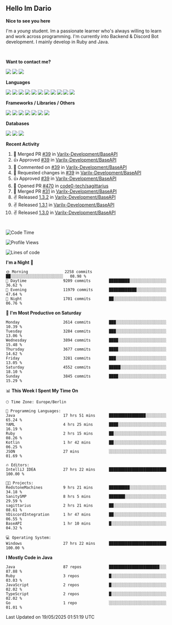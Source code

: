 <h2>Hello Im Dario</h2>

**Nice to see you here**

I'm a *young* student. Im a passionate learner who's always willing to learn and work across
programming. I'm currently into Backend & Discord Bot development. I mainly develop in Ruby and Java.

<br/>

**Want to contact me?**

<a href="https://github.com/knerio"><img src="https://img.shields.io/badge/-Github-blue?style=for-the-badge&logo=github&logoColor=white"/></a> <a href="https://discord.com/users/639416958923702292"><img src="https://img.shields.io/badge/-knerio-blue?style=for-the-badge&logo=discord&logoColor=white"/></a> <a href="https://twitch.tv/dopalos_"><img src="https://img.shields.io/badge/-twitch-blue?style=for-the-badge&logo=twitch&logoColor=white"/></a>

**Languages**

<img src="https://img.shields.io/badge/-Java-blue?style=for-the-badge&logo=java&logoColor=white"/> <img src="https://img.shields.io/badge/-Ruby-blue?style=for-the-badge&logo=Ruby&logoColor=white"/> <img src="https://img.shields.io/badge/-Git-blue?style=for-the-badge&logo=Git&logoColor=white"/> <img src="https://img.shields.io/badge/-HTML-blue?style=for-the-badge&logo=html5&logoColor=white"/> <img src="https://img.shields.io/badge/-CSS-blue?style=for-the-badge&logo=CSS3&logoColor=white"/> <img src="https://img.shields.io/badge/-Javascript-blue?style=for-the-badge&logo=javascript&logoColor=white"/> <img src="https://img.shields.io/badge/-Typescript-blue?style=for-the-badge&logo=TypeScript&logoColor=white"/> <img src="https://img.shields.io/badge/-Kotlin-blue?style=for-the-badge&logo=kotlin&logoColor=white"/> <img src="https://img.shields.io/badge/-SQL-blue?style=for-the-badge&logo=MYSQL&logoColor=white"/> <img src="https://img.shields.io/badge/-Markdown-blue?style=for-the-badge&logo=Markdown&logoColor=white"/> <img src="https://img.shields.io/badge/-JSON-blue?style=for-the-badge&logo=JSON&logoColor=white"/>
<br/>

 **Frameworks / Libraries / Others**

<img src="https://img.shields.io/badge/-Ruby_On_Rails-blue?style=for-the-badge&logo=ruby-on-rails&logoColor=white"/> <img src="https://img.shields.io/badge/-JDA-blue?style=for-the-badge&logo=JDA&logoColor=white"/> <img src="https://img.shields.io/badge/-Bootstrap-blue?style=for-the-badge&logo=Bootstrap&logoColor=white"/> <img src="https://img.shields.io/badge/-Node.JS-blue?style=for-the-badge&logo=node.js&logoColor=white"/> <img src="https://img.shields.io/badge/-React-blue?style=for-the-badge&logo=React&logoColor=white"/> <img src="https://img.shields.io/badge/-Express-blue?style=for-the-badge&logo=Express&logoColor=white"/> <img src="https://img.shields.io/badge/-Next.Js-blue?style=for-the-badge&logo=Next.Js&logoColor=white"/>

**Databases**

<img src="https://img.shields.io/badge/-MongoDB-blue?style=for-the-badge&logo=mongodb&logoColor=white"/> <img src="https://img.shields.io/badge/-MariaDB-blue?style=for-the-badge&logo=MariaDB&logoColor=white"/>
<img src="https://img.shields.io/badge/-PostgreSQL-blue?style=for-the-badge&logo=PostgreSQl&logoColor=white"/>

**Recent Activity**

<!--RECENT_ACTIVITY:start-->
1. 🎉 Merged PR [#39](https://github.com/Varilx-Development/BaseAPI/pull/39) in [Varilx-Development/BaseAPI](https://github.com/Varilx-Development/BaseAPI)<br>
2. 👍 Approved [#39](https://github.com/Varilx-Development/BaseAPI/pull/39#pullrequestreview-2848929985) in [Varilx-Development/BaseAPI](https://github.com/Varilx-Development/BaseAPI)<br>
3. 💬 Commented on [#39](https://github.com/Varilx-Development/BaseAPI/pull/39#discussion_r2094511509) in [Varilx-Development/BaseAPI](https://github.com/Varilx-Development/BaseAPI)<br>
4. 🔴 Requested changes in [#39](https://github.com/Varilx-Development/BaseAPI/pull/39#pullrequestreview-2848928348) in [Varilx-Development/BaseAPI](https://github.com/Varilx-Development/BaseAPI)<br>
5. 👍 Approved [#39](https://github.com/Varilx-Development/BaseAPI/pull/39#pullrequestreview-2848927039) in [Varilx-Development/BaseAPI](https://github.com/Varilx-Development/BaseAPI)<br>
6. 💪 Opened PR [#470](https://github.com/code0-tech/sagittarius/pull/470) in [code0-tech/sagittarius](https://github.com/code0-tech/sagittarius)<br>
7. 🎉 Merged PR [#31](https://github.com/Varilx-Development/BaseAPI/pull/31) in [Varilx-Development/BaseAPI](https://github.com/Varilx-Development/BaseAPI)<br>
8. ✌️ Released [1.3.2](https://github.com/Varilx-Development/BaseAPI/releases/tag/1.3.2) in [Varilx-Development/BaseAPI](https://github.com/Varilx-Development/BaseAPI)<br>
9. ✌️ Released [1.3.1](https://github.com/Varilx-Development/BaseAPI/releases/tag/1.3.1) in [Varilx-Development/BaseAPI](https://github.com/Varilx-Development/BaseAPI)<br>
10. ✌️ Released [1.3.0](https://github.com/Varilx-Development/BaseAPI/releases/tag/1.3.0) in [Varilx-Development/BaseAPI](https://github.com/Varilx-Development/BaseAPI)<br>
<!--RECENT_ACTIVITY:end-->
 
#

<!--START_SECTION:waka-->
![Code Time](http://img.shields.io/badge/Code%20Time-1%2C164%20hrs%2057%20mins-blue)

![Profile Views](http://img.shields.io/badge/Profile%20Views-1-blue)

![Lines of code](https://img.shields.io/badge/From%20Hello%20World%20I%27ve%20Written-3.1%20million%20lines%20of%20code-blue)

**I'm a Night 🦉** 

```text
🌞 Morning                2258 commits        ██░░░░░░░░░░░░░░░░░░░░░░░   08.98 % 
🌆 Daytime                9209 commits        █████████░░░░░░░░░░░░░░░░   36.62 % 
🌃 Evening                11979 commits       ████████████░░░░░░░░░░░░░   47.64 % 
🌙 Night                  1701 commits        ██░░░░░░░░░░░░░░░░░░░░░░░   06.76 % 
```
📅 **I'm Most Productive on Saturday** 

```text
Monday                   2614 commits        ███░░░░░░░░░░░░░░░░░░░░░░   10.39 % 
Tuesday                  3284 commits        ███░░░░░░░░░░░░░░░░░░░░░░   13.06 % 
Wednesday                3894 commits        ████░░░░░░░░░░░░░░░░░░░░░   15.48 % 
Thursday                 3677 commits        ████░░░░░░░░░░░░░░░░░░░░░   14.62 % 
Friday                   3281 commits        ███░░░░░░░░░░░░░░░░░░░░░░   13.05 % 
Saturday                 4552 commits        █████░░░░░░░░░░░░░░░░░░░░   18.10 % 
Sunday                   3845 commits        ████░░░░░░░░░░░░░░░░░░░░░   15.29 % 
```


📊 **This Week I Spent My Time On** 

```text
🕑︎ Time Zone: Europe/Berlin

💬 Programming Languages: 
Java                     17 hrs 51 mins      ████████████████░░░░░░░░░   65.24 % 
YAML                     4 hrs 25 mins       ████░░░░░░░░░░░░░░░░░░░░░   16.19 % 
Ruby                     2 hrs 15 mins       ██░░░░░░░░░░░░░░░░░░░░░░░   08.26 % 
Kotlin                   1 hr 42 mins        ██░░░░░░░░░░░░░░░░░░░░░░░   06.25 % 
JSON                     27 mins             ░░░░░░░░░░░░░░░░░░░░░░░░░   01.69 % 

🔥 Editors: 
IntelliJ IDEA            27 hrs 22 mins      █████████████████████████   100.00 % 

🐱‍💻 Projects: 
RedstoneMachines         9 hrs 21 mins       █████████░░░░░░░░░░░░░░░░   34.18 % 
SanitySMP                8 hrs 5 mins        ███████░░░░░░░░░░░░░░░░░░   29.59 % 
sagittarius              2 hrs 21 mins       ██░░░░░░░░░░░░░░░░░░░░░░░   08.61 % 
VDiscordIntegration      1 hr 47 mins        ██░░░░░░░░░░░░░░░░░░░░░░░   06.55 % 
BaseAPI                  1 hr 10 mins        █░░░░░░░░░░░░░░░░░░░░░░░░   04.32 % 

💻 Operating System: 
Windows                  27 hrs 22 mins      █████████████████████████   100.00 % 
```

**I Mostly Code in Java** 

```text
Java                     87 repos            ██████████████████████░░░   87.88 % 
Ruby                     3 repos             █░░░░░░░░░░░░░░░░░░░░░░░░   03.03 % 
JavaScript               2 repos             █░░░░░░░░░░░░░░░░░░░░░░░░   02.02 % 
TypeScript               2 repos             █░░░░░░░░░░░░░░░░░░░░░░░░   02.02 % 
Go                       1 repo              ░░░░░░░░░░░░░░░░░░░░░░░░░   01.01 % 
```




 Last Updated on 19/05/2025 01:51:19 UTC
<!--END_SECTION:waka-->

